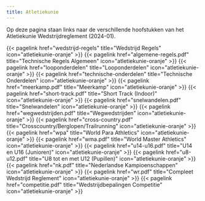 ```yaml
---
title: Atletiekunie
---
```


Op deze pagina staan links naar de verschillende hoofstukken van het Atletiekunie Wedstrijdreglement (2024-01).
<br>

</section>

<section class="flex flex-col flex-wrap min-w-full mt-4 sm:min-w-0">
{{< pagelink href="wedstrijd-regels" title="Wedstrijd Regels" icon="atletiekunie-oranje" >}}
{{< pagelink href="algemene-regels.pdf" title="Technische Regels Algemeen" icon="atletiekunie-oranje" >}}
{{< pagelink href="looponderdelen" title="Looponderdelen" icon="atletiekunie-oranje" >}}
{{< pagelink href="technische-onderdelen" title="Technische Onderdelen" icon="atletiekunie-oranje" >}}
{{< pagelink href="meerkamp.pdf" title="Meerkamp" icon="atletiekunie-oranje" >}}
{{< pagelink href="short-track.pdf" title="Short Track (Indoor)" icon="atletiekunie-oranje" >}}
{{< pagelink href="snelwandelen.pdf" title="Snelwandelen" icon="atletiekunie-oranje" >}}
{{< pagelink href="wegwedstrijden.pdf" title="Wegwedstrijden" icon="atletiekunie-oranje" >}}
{{< pagelink href="cross-country.pdf" title="Crosscountry/Berglopen/Trailrunning" icon="atletiekunie-oranje" >}}
{{< pagelink href="wpa" title="World Para Athletics" icon="atletiekunie-oranje" >}}
{{< pagelink href="wma.pdf" title="World Master Athletics" icon="atletiekunie-oranje" >}}
{{< pagelink href="u14-u16.pdf" title="U14 en U16 (Junioren)" icon="atletiekunie-oranje" >}}
{{< pagelink href="u8-u12.pdf" title="U8 tot en met U12 (Pupillen)" icon="atletiekunie-oranje" >}}
{{< pagelink href="nk.pdf" title="Nederlandse Kampioenschappen" icon="atletiekunie-oranje" >}}
{{< pagelink href="wr.pdf" title="Compleet Wedstrijd Reglement" icon="atletiekunie-oranje" >}}
{{< pagelink href="competitie.pdf" title="Wedstrijdbepalingen Competitie" icon="atletiekunie-oranje" >}}